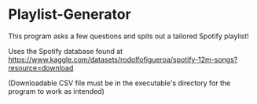 # Playlist-Generator
This program asks a few questions and spits out a tailored Spotify playlist!

Uses the Spotify database found at https://www.kaggle.com/datasets/rodolfofigueroa/spotify-12m-songs?resource=download

(Downloadable CSV file must be in the executable's directory for the program to work as intended)
